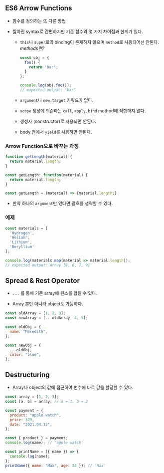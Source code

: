 ## ES6 Arrow Functions

- 함수를 정의하는 또 다른 방법

- 짧아진 syntax로 간편하지만 기존 함수와 몇 가지 차이점과 한계가 있다.

  - `this`나 `super`로의 binding이 존재하지 않으며 `method`로 사용되어선 안된다.
   *methods란?*

    ```javascript
    const obj = {
      foo() {
        return 'bar';
      }
    };

    console.log(obj.foo());
    // expected output: "bar"
    ```

  - `argument`나 `new.target` 키워드가 없다.

  - `scope` 생성에 의존하는 `call`, `apply`, `bind` method에 적합하지 않다.

  - 생성자 (constructor)로 사용되면 안된다.

  - body 안에서 `yield`를 사용하면 안된다.

### Arrow Function으로 바꾸는 과정

```javascript
function getLength(material) {
  return material.length;
}
```

```javascript
const getLength: function(material) {
  return material.length;
}
```

```javascript
const getLength = (material) => {material.length;}
```

- 만약 하나의 `argument`만 있다면 괄호를 생략할 수 있다.


### 예제

```javascript
const materials = [
  'Hydrogen',
  'Helium',
  'Lithium',
  'Beryllium'
];

console.log(materials.map(material => material.length));
// expected output: Array [8, 6, 7, 9]
```


## Spread & Rest Operator

- `...` 를 통해 기존 array에 원소를 합칠 수 있다.

- Array 뿐만 아니라 object도 가능하다.

```javascript
const oldArray = [1, 2, 3];
const newArray = [...oldArray, 4, 5];
```

```javascript
const oldObj = {
  name: "Meredith",
};

const newObj = {
  ...oldObj,
  color: "blue",
};
```

## Destructuring

- Array나 object의 값에 접근하여 변수에 바로 값을 할당할 수 있다.

```javascript
const array = [1, 2, 3];
const [a, b] = array; // a = 1, b = 2

const payment = {
  product: "apple watch",
  price: 329,
  date: "2021.04.12",
};

const { product } = payment;
console.log(name); // 'apple watch'
```

```javascript
const printName = ({ name }) => {
  console.log(name);
};
printName({ name: "Max", age: 28 }); // 'Max'
```
